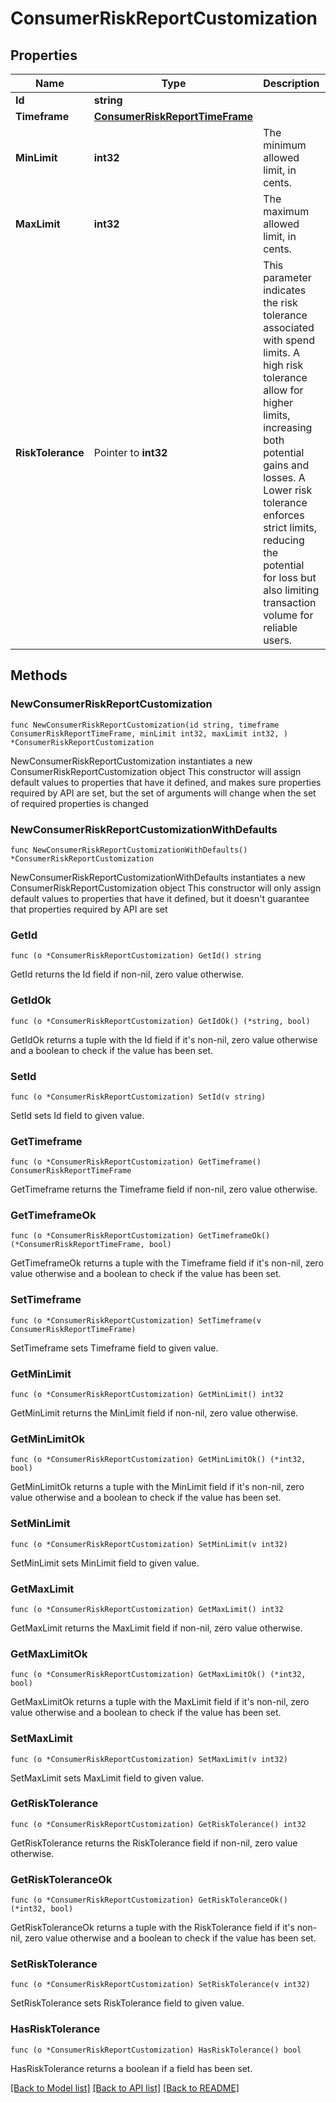 # ConsumerRiskReportCustomization

## Properties

Name | Type | Description | Notes
------------ | ------------- | ------------- | -------------
**Id** | **string** |  | 
**Timeframe** | [**ConsumerRiskReportTimeFrame**](ConsumerRiskReportTimeFrame.md) |  | 
**MinLimit** | **int32** | The minimum allowed limit, in cents. | 
**MaxLimit** | **int32** | The maximum allowed limit, in cents. | 
**RiskTolerance** | Pointer to **int32** | This parameter indicates the risk tolerance associated with spend limits. A high risk tolerance allow for higher limits, increasing both potential gains and losses. A Lower risk tolerance enforces strict limits, reducing the potential for loss but also limiting transaction volume for reliable users. | [optional] 

## Methods

### NewConsumerRiskReportCustomization

`func NewConsumerRiskReportCustomization(id string, timeframe ConsumerRiskReportTimeFrame, minLimit int32, maxLimit int32, ) *ConsumerRiskReportCustomization`

NewConsumerRiskReportCustomization instantiates a new ConsumerRiskReportCustomization object
This constructor will assign default values to properties that have it defined,
and makes sure properties required by API are set, but the set of arguments
will change when the set of required properties is changed

### NewConsumerRiskReportCustomizationWithDefaults

`func NewConsumerRiskReportCustomizationWithDefaults() *ConsumerRiskReportCustomization`

NewConsumerRiskReportCustomizationWithDefaults instantiates a new ConsumerRiskReportCustomization object
This constructor will only assign default values to properties that have it defined,
but it doesn't guarantee that properties required by API are set

### GetId

`func (o *ConsumerRiskReportCustomization) GetId() string`

GetId returns the Id field if non-nil, zero value otherwise.

### GetIdOk

`func (o *ConsumerRiskReportCustomization) GetIdOk() (*string, bool)`

GetIdOk returns a tuple with the Id field if it's non-nil, zero value otherwise
and a boolean to check if the value has been set.

### SetId

`func (o *ConsumerRiskReportCustomization) SetId(v string)`

SetId sets Id field to given value.


### GetTimeframe

`func (o *ConsumerRiskReportCustomization) GetTimeframe() ConsumerRiskReportTimeFrame`

GetTimeframe returns the Timeframe field if non-nil, zero value otherwise.

### GetTimeframeOk

`func (o *ConsumerRiskReportCustomization) GetTimeframeOk() (*ConsumerRiskReportTimeFrame, bool)`

GetTimeframeOk returns a tuple with the Timeframe field if it's non-nil, zero value otherwise
and a boolean to check if the value has been set.

### SetTimeframe

`func (o *ConsumerRiskReportCustomization) SetTimeframe(v ConsumerRiskReportTimeFrame)`

SetTimeframe sets Timeframe field to given value.


### GetMinLimit

`func (o *ConsumerRiskReportCustomization) GetMinLimit() int32`

GetMinLimit returns the MinLimit field if non-nil, zero value otherwise.

### GetMinLimitOk

`func (o *ConsumerRiskReportCustomization) GetMinLimitOk() (*int32, bool)`

GetMinLimitOk returns a tuple with the MinLimit field if it's non-nil, zero value otherwise
and a boolean to check if the value has been set.

### SetMinLimit

`func (o *ConsumerRiskReportCustomization) SetMinLimit(v int32)`

SetMinLimit sets MinLimit field to given value.


### GetMaxLimit

`func (o *ConsumerRiskReportCustomization) GetMaxLimit() int32`

GetMaxLimit returns the MaxLimit field if non-nil, zero value otherwise.

### GetMaxLimitOk

`func (o *ConsumerRiskReportCustomization) GetMaxLimitOk() (*int32, bool)`

GetMaxLimitOk returns a tuple with the MaxLimit field if it's non-nil, zero value otherwise
and a boolean to check if the value has been set.

### SetMaxLimit

`func (o *ConsumerRiskReportCustomization) SetMaxLimit(v int32)`

SetMaxLimit sets MaxLimit field to given value.


### GetRiskTolerance

`func (o *ConsumerRiskReportCustomization) GetRiskTolerance() int32`

GetRiskTolerance returns the RiskTolerance field if non-nil, zero value otherwise.

### GetRiskToleranceOk

`func (o *ConsumerRiskReportCustomization) GetRiskToleranceOk() (*int32, bool)`

GetRiskToleranceOk returns a tuple with the RiskTolerance field if it's non-nil, zero value otherwise
and a boolean to check if the value has been set.

### SetRiskTolerance

`func (o *ConsumerRiskReportCustomization) SetRiskTolerance(v int32)`

SetRiskTolerance sets RiskTolerance field to given value.

### HasRiskTolerance

`func (o *ConsumerRiskReportCustomization) HasRiskTolerance() bool`

HasRiskTolerance returns a boolean if a field has been set.


[[Back to Model list]](../README.md#documentation-for-models) [[Back to API list]](../README.md#documentation-for-api-endpoints) [[Back to README]](../README.md)


